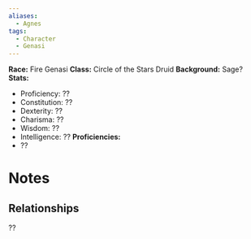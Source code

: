 ```yaml
---
aliases:
  - Agnes
tags:
  - Character
  - Genasi
---
```

**Race:** Fire Genasi
**Class:** Circle of the Stars Druid
**Background:** Sage?
**Stats:**
- Proficiency: ??
- Constitution: ??
- Dexterity: ??
- Charisma: ??
- Wisdom: ??
- Intelligence: ??
**Proficiencies:**
- ??
# Notes

## Relationships
??
